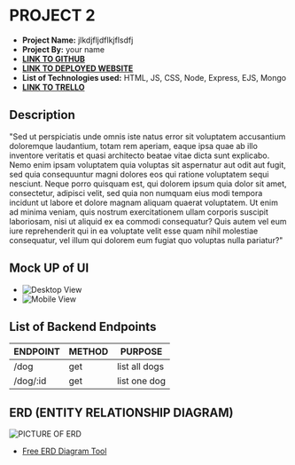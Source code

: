 # PROJECT 2

- **Project Name:** jlkdjfljdflkjflsdfj
- **Project By:** your name
- [**LINK TO GITHUB**](http://www.github.com)
- [**LINK TO DEPLOYED WEBSITE**](http://www.render.com)
- **List of Technologies used:** HTML, JS, CSS, Node, Express, EJS, Mongo
- [**LINK TO TRELLO**](http://www.render.com)

## Description

"Sed ut perspiciatis unde omnis iste natus error sit voluptatem accusantium doloremque laudantium, totam rem aperiam, eaque ipsa quae ab illo inventore veritatis et quasi architecto beatae vitae dicta sunt explicabo. Nemo enim ipsam voluptatem quia voluptas sit aspernatur aut odit aut fugit, sed quia consequuntur magni dolores eos qui ratione voluptatem sequi nesciunt. Neque porro quisquam est, qui dolorem ipsum quia dolor sit amet, consectetur, adipisci velit, sed quia non numquam eius modi tempora incidunt ut labore et dolore magnam aliquam quaerat voluptatem. Ut enim ad minima veniam, quis nostrum exercitationem ullam corporis suscipit laboriosam, nisi ut aliquid ex ea commodi consequatur? Quis autem vel eum iure reprehenderit qui in ea voluptate velit esse quam nihil molestiae consequatur, vel illum qui dolorem eum fugiat quo voluptas nulla pariatur?"

## Mock UP of UI

- ![Desktop View](http://imgur.com)
- ![Mobile View](http://imgur.com)

## List of Backend Endpoints

| ENDPOINT | METHOD | PURPOSE |
|----------|--------|---------|
| /dog | get | list all dogs |
|/dog/:id | get | list one dog |

## ERD (ENTITY RELATIONSHIP DIAGRAM)

![PICTURE OF ERD](http://imgur.com)

- [Free ERD Diagram Tool](https://dbdiagram.io/home)